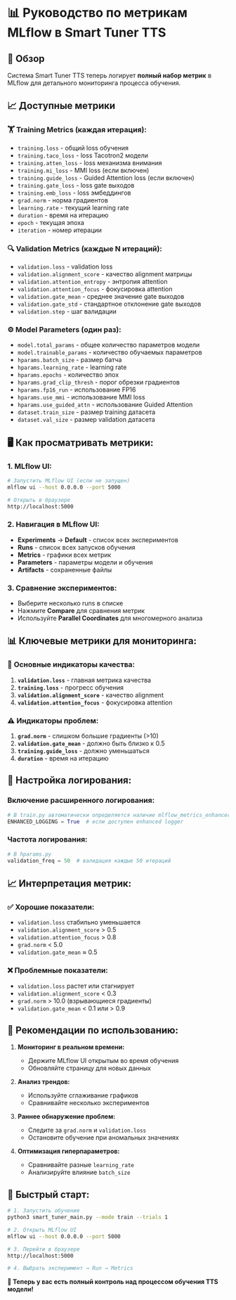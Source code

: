 # 📊 Руководство по метрикам MLflow в Smart Tuner TTS

## 🎯 Обзор

Система Smart Tuner TTS теперь логирует **полный набор метрик** в MLflow для детального мониторинга процесса обучения.

## 📈 Доступные метрики

### 🏋️ **Training Metrics (каждая итерация):**
- `training.loss` - общий loss обучения
- `training.taco_loss` - loss Tacotron2 модели
- `training.atten_loss` - loss механизма внимания
- `training.mi_loss` - MMI loss (если включен)
- `training.guide_loss` - Guided Attention loss (если включен)
- `training.gate_loss` - loss gate выходов
- `training.emb_loss` - loss эмбеддингов
- `grad.norm` - норма градиентов
- `learning.rate` - текущий learning rate
- `duration` - время на итерацию
- `epoch` - текущая эпоха
- `iteration` - номер итерации

### 🔍 **Validation Metrics (каждые N итераций):**
- `validation.loss` - validation loss
- `validation.alignment_score` - качество alignment матрицы
- `validation.attention_entropy` - энтропия attention
- `validation.attention_focus` - фокусировка attention
- `validation.gate_mean` - среднее значение gate выходов
- `validation.gate_std` - стандартное отклонение gate выходов
- `validation.step` - шаг валидации

### ⚙️ **Model Parameters (один раз):**
- `model.total_params` - общее количество параметров модели
- `model.trainable_params` - количество обучаемых параметров
- `hparams.batch_size` - размер батча
- `hparams.learning_rate` - learning rate
- `hparams.epochs` - количество эпох
- `hparams.grad_clip_thresh` - порог обрезки градиентов
- `hparams.fp16_run` - использование FP16
- `hparams.use_mmi` - использование MMI loss
- `hparams.use_guided_attn` - использование Guided Attention
- `dataset.train_size` - размер training датасета
- `dataset.val_size` - размер validation датасета

## 🖥️ **Как просматривать метрики:**

### 1. **MLflow UI:**
```bash
# Запустить MLflow UI (если не запущен)
mlflow ui --host 0.0.0.0 --port 5000

# Открыть в браузере
http://localhost:5000
```

### 2. **Навигация в MLflow UI:**
- **Experiments** → **Default** - список всех экспериментов
- **Runs** - список всех запусков обучения
- **Metrics** - графики всех метрик
- **Parameters** - параметры модели и обучения
- **Artifacts** - сохраненные файлы

### 3. **Сравнение экспериментов:**
- Выберите несколько runs в списке
- Нажмите **Compare** для сравнения метрик
- Используйте **Parallel Coordinates** для многомерного анализа

## 📊 **Ключевые метрики для мониторинга:**

### 🎯 **Основные индикаторы качества:**
1. **`validation.loss`** - главная метрика качества
2. **`training.loss`** - прогресс обучения
3. **`validation.alignment_score`** - качество alignment
4. **`validation.attention_focus`** - фокусировка attention

### ⚠️ **Индикаторы проблем:**
1. **`grad.norm`** - слишком большие градиенты (>10)
2. **`validation.gate_mean`** - должно быть близко к 0.5
3. **`training.guide_loss`** - должно уменьшаться
4. **`duration`** - время на итерацию

## 🔧 **Настройка логирования:**

### Включение расширенного логирования:
```python
# В train.py автоматически определяется наличие mlflow_metrics_enhancer
ENHANCED_LOGGING = True  # если доступен enhanced logger
```

### Частота логирования:
```python
# В hparams.py
validation_freq = 50  # валидация каждые 50 итераций
```

## 📈 **Интерпретация метрик:**

### ✅ **Хорошие показатели:**
- `validation.loss` стабильно уменьшается
- `validation.alignment_score` > 0.5
- `validation.attention_focus` > 0.8
- `grad.norm` < 5.0
- `validation.gate_mean` ≈ 0.5

### ❌ **Проблемные показатели:**
- `validation.loss` растет или стагнирует
- `validation.alignment_score` < 0.3
- `grad.norm` > 10.0 (взрывающиеся градиенты)
- `validation.gate_mean` < 0.1 или > 0.9

## 🎯 **Рекомендации по использованию:**

1. **Мониторинг в реальном времени:**
   - Держите MLflow UI открытым во время обучения
   - Обновляйте страницу для новых данных

2. **Анализ трендов:**
   - Используйте сглаживание графиков
   - Сравнивайте несколько экспериментов

3. **Раннее обнаружение проблем:**
   - Следите за `grad.norm` и `validation.loss`
   - Остановите обучение при аномальных значениях

4. **Оптимизация гиперпараметров:**
   - Сравнивайте разные `learning_rate`
   - Анализируйте влияние `batch_size`

## 🚀 **Быстрый старт:**

```bash
# 1. Запустить обучение
python3 smart_tuner_main.py --mode train --trials 1

# 2. Открыть MLflow UI
mlflow ui --host 0.0.0.0 --port 5000

# 3. Перейти в браузере
http://localhost:5000

# 4. Выбрать эксперимент → Run → Metrics
```

**🎉 Теперь у вас есть полный контроль над процессом обучения TTS модели!** 